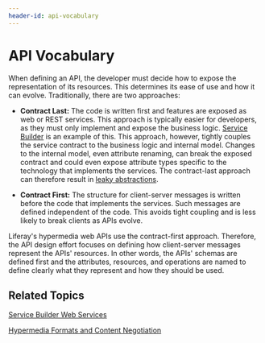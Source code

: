 ```yaml
---
header-id: api-vocabulary
---
```


# API Vocabulary

When defining an API, the developer must decide how to expose the representation
of its resources. This determines its ease of use and how it can evolve.
Traditionally, there are two approaches: 

-   **Contract Last:** The code is written first and features are exposed as web 
    or REST services. This approach is typically easier for developers, as they
    must only implement and expose the business logic. 
    [Service Builder](/docs/7-1/tutorials/-/knowledge_base/t/service-builder-web-services)
    is an example of this. This approach, however, tightly couples the service
    contract to the business logic and internal model. Changes to the internal
    model, even attribute renaming, can break the exposed contract and could
    even expose attribute types specific to the technology that implements the
    services. The contract-last approach can therefore result in
    [leaky abstractions](https://en.wikipedia.org/wiki/Leaky_abstraction). 

-   **Contract First:** The structure for client-server messages is written 
    before the code that implements the services. Such messages are defined
    independent of the code. This avoids tight coupling and is less likely to
    break clients as APIs evolve. 

Liferay's hypermedia web APIs use the contract-first approach. Therefore, the 
API design effort focuses on defining how client-server messages represent the 
APIs' resources. In other words, the APIs' schemas are defined first and the 
attributes, resources, and operations are named to define clearly what they 
represent and how they should be used. 

<!-- 

Once schema is defined and schema.liferay.org is live, add a new section on the
schema with examples.

-->

## Related Topics

[Service Builder Web Services](/docs/7-1/tutorials/-/knowledge_base/t/service-builder-web-services)

[Hypermedia Formats and Content Negotiation](/docs/7-1/tutorials/-/knowledge_base/t/hypermedia-formats-and-content-negotiation)
